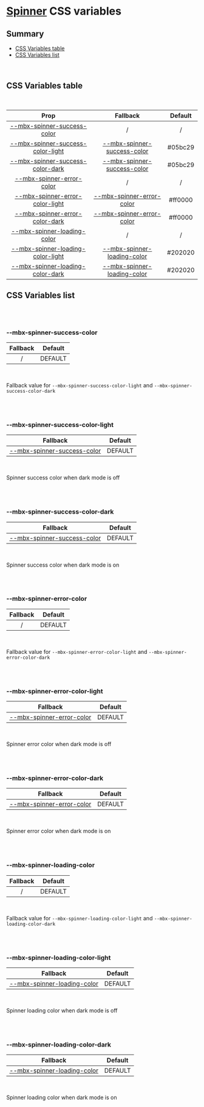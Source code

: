 # [Spinner](index.md) CSS variables

## Summary

- [CSS Variables table](#css-variables-table)
- [CSS Variables list](#css-variables-list)

<br>

## CSS Variables table

<br>

| <div style='text-align:center;margin:auto;'>Prop</div>                                                                   | <div style='text-align:center;margin:auto;'>Fallback</div>                                                   | <div style='text-align:center;margin:auto;'>Default</div> |
| ------------------------------------------------------------------------------------------------------------------------ | ------------------------------------------------------------------------------------------------------------ | --------------------------------------------------------- |
| <div style='text-align:center;margin:auto;'>[--mbx-spinner-success-color](#-mbx-spinner-success-color)</div>             | <div style='text-align:center;margin:auto;'>/</div>                                                          | <div style='text-align:center;margin:auto;'>/</div>       |
| <div style='text-align:center;margin:auto;'>[--mbx-spinner-success-color-light](#-mbx-spinner-success-color-light)</div> | <div style='text-align:center;margin:auto;'>[--mbx-spinner-success-color](#-mbx-spinner-success-color)</div> | <div style='text-align:center;margin:auto;'>#05bc29</div> |
| <div style='text-align:center;margin:auto;'>[--mbx-spinner-success-color-dark](#-mbx-spinner-success-color-dark)</div>   | <div style='text-align:center;margin:auto;'>[--mbx-spinner-success-color](#-mbx-spinner-success-color)</div> | <div style='text-align:center;margin:auto;'>#05bc29</div> |
| <div style='text-align:center;margin:auto;'>[--mbx-spinner-error-color](#-mbx-spinner-error-color)</div>                 | <div style='text-align:center;margin:auto;'>/</div>                                                          | <div style='text-align:center;margin:auto;'>/</div>       |
| <div style='text-align:center;margin:auto;'>[--mbx-spinner-error-color-light](#-mbx-spinner-error-color-light)</div>     | <div style='text-align:center;margin:auto;'>[--mbx-spinner-error-color](#-mbx-spinner-error-color)</div>     | <div style='text-align:center;margin:auto;'>#ff0000</div> |
| <div style='text-align:center;margin:auto;'>[--mbx-spinner-error-color-dark](#-mbx-spinner-error-color-dark)</div>       | <div style='text-align:center;margin:auto;'>[--mbx-spinner-error-color](#-mbx-spinner-error-color)</div>     | <div style='text-align:center;margin:auto;'>#ff0000</div> |
| <div style='text-align:center;margin:auto;'>[--mbx-spinner-loading-color](#-mbx-spinner-loading-color)</div>             | <div style='text-align:center;margin:auto;'>/</div>                                                          | <div style='text-align:center;margin:auto;'>/</div>       |
| <div style='text-align:center;margin:auto;'>[--mbx-spinner-loading-color-light](#-mbx-spinner-loading-color-light)</div> | <div style='text-align:center;margin:auto;'>[--mbx-spinner-loading-color](#-mbx-spinner-loading-color)</div> | <div style='text-align:center;margin:auto;'>#202020</div> |
| <div style='text-align:center;margin:auto;'>[--mbx-spinner-loading-color-dark](#-mbx-spinner-loading-color-dark)</div>   | <div style='text-align:center;margin:auto;'>[--mbx-spinner-loading-color](#-mbx-spinner-loading-color)</div> | <div style='text-align:center;margin:auto;'>#202020</div> |

## CSS Variables list

<br>

<br>

### --mbx-spinner-success-color

| <div style='text-align:center;margin:auto;'>Fallback</div> | <div style='text-align:center;margin:auto;'>Default</div> |
| ---------------------------------------------------------- | --------------------------------------------------------- |
| <div style='text-align:center;margin:auto;'>/</div>        | <div style='text-align:center;margin:auto;'>DEFAULT</div> |

<br>

Fallback value for `--mbx-spinner-success-color-light` and `--mbx-spinner-success-color-dark`

<br>

<br>

### --mbx-spinner-success-color-light

| <div style='text-align:center;margin:auto;'>Fallback</div>                                                   | <div style='text-align:center;margin:auto;'>Default</div> |
| ------------------------------------------------------------------------------------------------------------ | --------------------------------------------------------- |
| <div style='text-align:center;margin:auto;'>[--mbx-spinner-success-color](#-mbx-spinner-success-color)</div> | <div style='text-align:center;margin:auto;'>DEFAULT</div> |

<br>

Spinner success color when dark mode is off

<br>

<br>

### --mbx-spinner-success-color-dark

| <div style='text-align:center;margin:auto;'>Fallback</div>                                                   | <div style='text-align:center;margin:auto;'>Default</div> |
| ------------------------------------------------------------------------------------------------------------ | --------------------------------------------------------- |
| <div style='text-align:center;margin:auto;'>[--mbx-spinner-success-color](#-mbx-spinner-success-color)</div> | <div style='text-align:center;margin:auto;'>DEFAULT</div> |

<br>

Spinner success color when dark mode is on

<br>

<br>

### --mbx-spinner-error-color

| <div style='text-align:center;margin:auto;'>Fallback</div> | <div style='text-align:center;margin:auto;'>Default</div> |
| ---------------------------------------------------------- | --------------------------------------------------------- |
| <div style='text-align:center;margin:auto;'>/</div>        | <div style='text-align:center;margin:auto;'>DEFAULT</div> |

<br>

Fallback value for `--mbx-spinner-error-color-light` and `--mbx-spinner-error-color-dark`

<br>

<br>

### --mbx-spinner-error-color-light

| <div style='text-align:center;margin:auto;'>Fallback</div>                                               | <div style='text-align:center;margin:auto;'>Default</div> |
| -------------------------------------------------------------------------------------------------------- | --------------------------------------------------------- |
| <div style='text-align:center;margin:auto;'>[--mbx-spinner-error-color](#-mbx-spinner-error-color)</div> | <div style='text-align:center;margin:auto;'>DEFAULT</div> |

<br>

Spinner error color when dark mode is off

<br>

<br>

### --mbx-spinner-error-color-dark

| <div style='text-align:center;margin:auto;'>Fallback</div>                                               | <div style='text-align:center;margin:auto;'>Default</div> |
| -------------------------------------------------------------------------------------------------------- | --------------------------------------------------------- |
| <div style='text-align:center;margin:auto;'>[--mbx-spinner-error-color](#-mbx-spinner-error-color)</div> | <div style='text-align:center;margin:auto;'>DEFAULT</div> |

<br>

Spinner error color when dark mode is on

<br>

<br>

### --mbx-spinner-loading-color

| <div style='text-align:center;margin:auto;'>Fallback</div> | <div style='text-align:center;margin:auto;'>Default</div> |
| ---------------------------------------------------------- | --------------------------------------------------------- |
| <div style='text-align:center;margin:auto;'>/</div>        | <div style='text-align:center;margin:auto;'>DEFAULT</div> |

<br>

Fallback value for `--mbx-spinner-loading-color-light` and `--mbx-spinner-loading-color-dark`

<br>

<br>

### --mbx-spinner-loading-color-light

| <div style='text-align:center;margin:auto;'>Fallback</div>                                                   | <div style='text-align:center;margin:auto;'>Default</div> |
| ------------------------------------------------------------------------------------------------------------ | --------------------------------------------------------- |
| <div style='text-align:center;margin:auto;'>[--mbx-spinner-loading-color](#-mbx-spinner-loading-color)</div> | <div style='text-align:center;margin:auto;'>DEFAULT</div> |

<br>

Spinner loading color when dark mode is off

<br>

<br>

### --mbx-spinner-loading-color-dark

| <div style='text-align:center;margin:auto;'>Fallback</div>                                                   | <div style='text-align:center;margin:auto;'>Default</div> |
| ------------------------------------------------------------------------------------------------------------ | --------------------------------------------------------- |
| <div style='text-align:center;margin:auto;'>[--mbx-spinner-loading-color](#-mbx-spinner-loading-color)</div> | <div style='text-align:center;margin:auto;'>DEFAULT</div> |

<br>

Spinner loading color when dark mode is on

<br>
